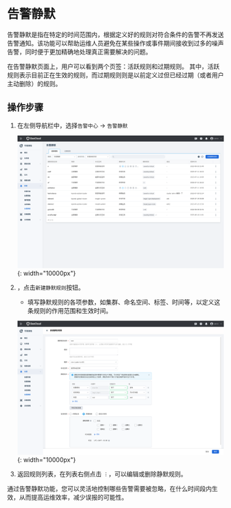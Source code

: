 # 告警静默

告警静默是指在特定的时间范围内，根据定义好的规则对符合条件的告警不再发送告警通知。该功能可以帮助运维人员避免在某些操作或事件期间接收到过多的噪声告警，同时便于更加精确地处理真正需要解决的问题。

在告警静默页面上，用户可以看到两个页签：活跃规则和过期规则。
其中，活跃规则表示目前正在生效的规则，而过期规则则是以前定义过但已经过期（或者用户主动删除）的规则。

## 操作步骤

1. 在左侧导航栏中，选择`告警中心` -> `告警静默`

    ![点击按钮](../../images/silence00.png){: width="10000px"}

2. ，点击`新建静默规则`按钮。

   - 填写静默规则的各项参数，如集群、命名空间、标签、时间等，以定义这条规则的作用范围和生效时间。

    ![静默规则](../../images/silence01.png){: width="10000px"}

3. 返回规则列表，在列表右侧点击 `︙`，可以编辑或删除静默规则。

通过告警静默功能，您可以灵活地控制哪些告警需要被忽略，在什么时间段内生效，从而提高运维效率，减少误报的可能性。
